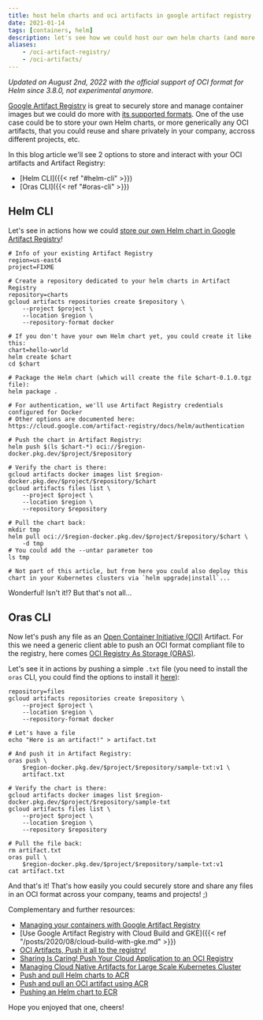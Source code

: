 ```yaml
---
title: host helm charts and oci artifacts in google artifact registry
date: 2021-01-14
tags: [containers, helm]
description: let's see how we could host our own helm charts (and more generically, any oci artifacts) in google artifact registry
aliases:
    - /oci-artifact-registry/
    - /oci-artifacts/
---
```

_Updated on August 2nd, 2022 with the official support of OCI format for Helm since 3.8.0, not experimental anymore._

[Google Artifact Registry](https://cloud.google.com/blog/products/devops-sre/artifact-registry-is-ga) is great to securely store and manage container images but we could do more with [its supported formats](https://cloud.google.com/artifact-registry/docs/supported-formats). One of the use case could be to store your own Helm charts, or more generically any OCI artifacts, that you could reuse and share privately in your company, accross different projects, etc.

In this blog article we'll see 2 options to store and interact with your OCI artifacts and Artifact Registry:
- [Helm CLI]({{< ref "#helm-cli" >}})
- [Oras CLI]({{< ref "#oras-cli" >}})

## Helm CLI

Let's see in actions how we could [store our own Helm chart in Google Artifact Registry](https://cloud.google.com/artifact-registry/docs/helm)!
```
# Info of your existing Artifact Registry
region=us-east4
project=FIXME

# Create a repository dedicated to your helm charts in Artifact Registry
repository=charts
gcloud artifacts repositories create $repository \
    --project $project \
    --location $region \
    --repository-format docker

# If you don't have your own Helm chart yet, you could create it like this:
chart=hello-world
helm create $chart
cd $chart

# Package the Helm chart (which will create the file $chart-0.1.0.tgz file):
helm package .

# For authentication, we'll use Artifact Registry credentials configured for Docker
# Other options are documented here: https://cloud.google.com/artifact-registry/docs/helm/authentication

# Push the chart in Artifact Registry:
helm push $(ls $chart-*) oci://$region-docker.pkg.dev/$project/$repository

# Verify the chart is there:
gcloud artifacts docker images list $region-docker.pkg.dev/$project/$repository/$chart
gcloud artifacts files list \
    --project $project \
    --location $region \
    --repository $repository

# Pull the chart back:
mkdir tmp
helm pull oci://$region-docker.pkg.dev/$project/$repository/$chart \
    -d tmp
# You could add the --untar parameter too    
ls tmp

# Not part of this article, but from here you could also deploy this chart in your Kubernetes clusters via `helm upgrade|install`...
```

Wonderful! Isn't it!? But that's not all...

## Oras CLI

Now let's push any file as an [Open Container Initiative (OCI)](https://opencontainers.org/) Artifact. For this we need a generic client able to push an OCI format compliant file to the registry, here comes [OCI Registry As Storage (ORAS)](https://oras.land/).

Let's see it in actions by pushing a simple `.txt` file (you need to install the `oras` CLI, you could find the options to install it [here](https://oras.land/cli/)):
```
repository=files
gcloud artifacts repositories create $repository \
    --project $project \
    --location $region \
    --repository-format docker

# Let's have a file
echo "Here is an artifact!" > artifact.txt

# And push it in Artifact Registry:
oras push \
    $region-docker.pkg.dev/$project/$repository/sample-txt:v1 \
    artifact.txt

# Verify the chart is there:
gcloud artifacts docker images list $region-docker.pkg.dev/$project/$repository/sample-txt
gcloud artifacts files list \
    --project $project \
    --location $region \
    --repository $repository

# Pull the file back:
rm artifact.txt
oras pull \
    $region-docker.pkg.dev/$project/$repository/sample-txt:v1
cat artifact.txt 
```

And that's it! That's how easily you could securely store and share any files in an OCI format across your company, teams and projects! ;)

Complementary and further resources:
- [Managing your containers with Google Artifact Registry](https://cloud.google.com/artifact-registry/docs/docker)
- [Use Google Artifact Registry with Cloud Build and GKE]({{< ref "/posts/2020/08/cloud-build-with-gke.md" >}})
- [OCI Artifacts, Push it all to the registry!](https://jzelinskie.com/posts/oci-artifacts/)
- [Sharing Is Caring! Push Your Cloud Application to an OCI Registry](https://youtu.be/MIAJaAr3gCk?list=PLj6h78yzYM2O1wlsM-Ma-RYhfT5LKq0XC)
- [Managing Cloud Native Artifacts for Large Scale Kubernetes Cluster](https://youtu.be/BNQHowtj2dY?list=PLj6h78yzYM2Pn8RxfLh2qrXBDftr6Qjut)
- [Push and pull Helm charts to ACR](https://docs.microsoft.com/azure/container-registry/container-registry-helm-repos)
- [Push and pull an OCI artifact using ACR](https://docs.microsoft.com/azure/container-registry/container-registry-oci-artifacts)
- [Pushing an Helm chart to ECR](https://docs.aws.amazon.com/AmazonECR/latest/userguide/push-oci-artifact.html)

Hope you enjoyed that one, cheers!